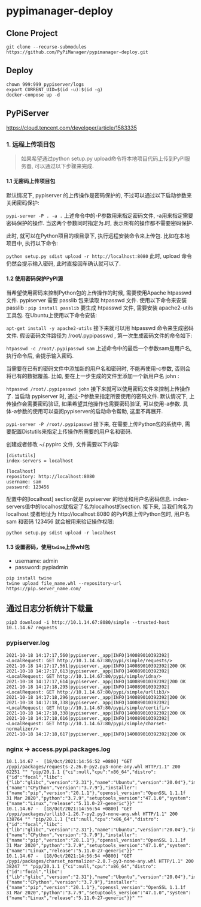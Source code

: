 # pypimanager-deploy

## Clone Project

`git clone --recurse-submodules https://github.com/PyPiManager/pypimanager-deploy.git`
  
## Deploy


```
chown 999:999 pypiserver/logs
export CURRENT_UID=$(id -u):$(id -g) 
docker-compose up -d
```

## PyPiServer

https://cloud.tencent.com/developer/article/1583335

### 1. 远程上传项目包
> 如果希望通过python setup.py upload命令将本地项目代码上传到PyPI服务器, 可以通过以下步骤来完成.

#### 1.1 无密码上传项目包
默认情况下, pypiserver 的上传操作是密码保护的, 不过可以通过以下启动参数来关闭密码保护:

```pypi-server -P . -a .```
上述命令中的-P参数用来指定密码文件, -a用来指定需要密码保护的操作. 当这两个参数同时指定为.时, 表示所有的操作都不需要密码保护.

此时, 就可以在Python项目的根目录下, 执行远程安装命令来上传包. 比如在本地项目中, 执行以下命令:

```python setup.py sdist upload -r http://localhost:8080```
此时, upload 命令仍然会提示输入密码, 此时直接回车确认就可以了.

#### 1.2 使用密码保护PyPI源
当希望使用密码来控制Python包的上传操作的时候, 需要使用Apache htpasswd 文件.
pypiserver 需要 passlib 包来读取 htpasswd 文件. 使用以下命令来安装 passlib :
```pip install passlib```
要生成 htpasswd 文件, 需要安装 apache2-utils 工具包. 在Ubuntu上使用以下命令安装:

```apt-get install -y apache2-utils```
接下来就可以用 htpasswd 命令来生成密码文件. 假设密码文件路径为 /root/.pypipasswd , 第一次生成密码文件的命令如下:

```htpasswd -c /root/.pypipasswd sam```
上述命令中的最后一个参数sam是用户名, 执行命令后, 会提示输入密码.

当需要在已有的密码文件中添加新的用户名和密码时, 不能再使用-c参数, 否则会将已有的数据覆盖. 比如, 要在上一步生成的文件里添加一个新用户名 john :

```htpasswd /root/.pypipasswd john```
接下来就可以使用密码文件来控制上传操作了. 当启动 pypiserver 时, 通过-P参数来指定所要使用的密码文件. 默认情况下, 上传操作会需要密码验证, 如果希望其他操作也需要密码验证, 可以使用-a参数. 具体-a参数的使用可以查阅pypiserver的启动命令帮助, 这里不再展开.

```pypi-server -P /root/.pypipasswd```
接下来, 在需要上传Python包的系统中, 需要配置Distutils来指定上传操作所需要的用户名和密码.

创建或者修改 ~/.pypirc 文件, 文件需要以下内容:

```
[distutils]
index-servers = localhost

[localhost]
repository: http://localhost:8080
username: sam
password: 123456
```
配置中的[localhost] section就是 pypiserver 的地址和用户名密码信息. index-servers值中的localhost就指定了名为localhost的section. 接下来, 当我们向名为 localhost 或者地址为 http://localhost:8080 的PyPI源上传Python包时, 用户名 sam 和密码 123456 就会被用来验证操作权限:

```python setup.py sdist upload -r localhost```


#### 1.3 设置密码，使用`twine`上传whl包

- username: admin
- password: pypiadmin

```
pip install twine
twine upload file_name.whl --repository-url https://pip.server_name.com/
```

## 通过日志分析统计下载量

```pip3 download -i http://10.1.14.67:8080/simple --trusted-host 10.1.14.67 requests```


### pypiserver.log
```
2021-10-18 14:17:17,560|pypiserver._app|INFO|140089010392392|<LocalRequest: GET http://10.1.14.67:80/pypi/simple/requests/>
2021-10-18 14:17:17,561|pypiserver._app|INFO|140089010392392|200 OK
2021-10-18 14:17:17,613|pypiserver._app|INFO|140089010392392|<LocalRequest: GET http://10.1.14.67:80/pypi/simple/idna/>
2021-10-18 14:17:17,614|pypiserver._app|INFO|140089010392392|200 OK
2021-10-18 14:17:18,295|pypiserver._app|INFO|140089010392392|<LocalRequest: GET http://10.1.14.67:80/pypi/simple/urllib3/>
2021-10-18 14:17:18,296|pypiserver._app|INFO|140089010392392|200 OK
2021-10-18 14:17:18,338|pypiserver._app|INFO|140089010392392|<LocalRequest: GET http://10.1.14.67:80/pypi/simple/certifi/>
2021-10-18 14:17:18,338|pypiserver._app|INFO|140089010392392|200 OK
2021-10-18 14:17:18,616|pypiserver._app|INFO|140089010392392|<LocalRequest: GET http://10.1.14.67:80/pypi/simple/charset-normalizer/>
2021-10-18 14:17:18,617|pypiserver._app|INFO|140089010392392|200 OK
```

### nginx -> access.pypi.packages.log
```
10.1.14.67 -  [18/Oct/2021:14:56:52 +0800] "GET /pypi/packages/requests-2.26.0-py2.py3-none-any.whl HTTP/1.1" 200 62251 "" "pip/20.1.1 {"ci":null,"cpu":"x86_64","distro":{"id":"focal","libc":{"lib":"glibc","version":"2.31"},"name":"Ubuntu","version":"20.04"},"implementation":{"name":"CPython","version":"3.7.9"},"installer":{"name":"pip","version":"20.1.1"},"openssl_version":"OpenSSL 1.1.1f  31 Mar 2020","python":"3.7.9","setuptools_version":"47.1.0","system":{"name":"Linux","release":"5.11.0-27-generic"}}" ""
10.1.14.67 -  [18/Oct/2021:14:56:54 +0800] "GET /pypi/packages/urllib3-1.26.7-py2.py3-none-any.whl HTTP/1.1" 200 138764 "" "pip/20.1.1 {"ci":null,"cpu":"x86_64","distro":{"id":"focal","libc":{"lib":"glibc","version":"2.31"},"name":"Ubuntu","version":"20.04"},"implementation":{"name":"CPython","version":"3.7.9"},"installer":{"name":"pip","version":"20.1.1"},"openssl_version":"OpenSSL 1.1.1f  31 Mar 2020","python":"3.7.9","setuptools_version":"47.1.0","system":{"name":"Linux","release":"5.11.0-27-generic"}}" ""
10.1.14.67 -  [18/Oct/2021:14:56:54 +0800] "GET /pypi/packages/charset_normalizer-2.0.7-py3-none-any.whl HTTP/1.1" 200 38247 "" "pip/20.1.1 {"ci":null,"cpu":"x86_64","distro":{"id":"focal","libc":{"lib":"glibc","version":"2.31"},"name":"Ubuntu","version":"20.04"},"implementation":{"name":"CPython","version":"3.7.9"},"installer":{"name":"pip","version":"20.1.1"},"openssl_version":"OpenSSL 1.1.1f  31 Mar 2020","python":"3.7.9","setuptools_version":"47.1.0","system":{"name":"Linux","release":"5.11.0-27-generic"}}" ""
```